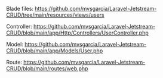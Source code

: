 Blade files: https://github.com/mvsgarcia/Laravel-Jetstream-CRUD/tree/main/resources/views/users

Controller: https://github.com/mvsgarcia/Laravel-Jetstream-CRUD/blob/main/app/Http/Controllers/UserController.php

Model: https://github.com/mvsgarcia/Laravel-Jetstream-CRUD/blob/main/app/Models/User.php

Route: https://github.com/mvsgarcia/Laravel-Jetstream-CRUD/blob/main/routes/web.php
